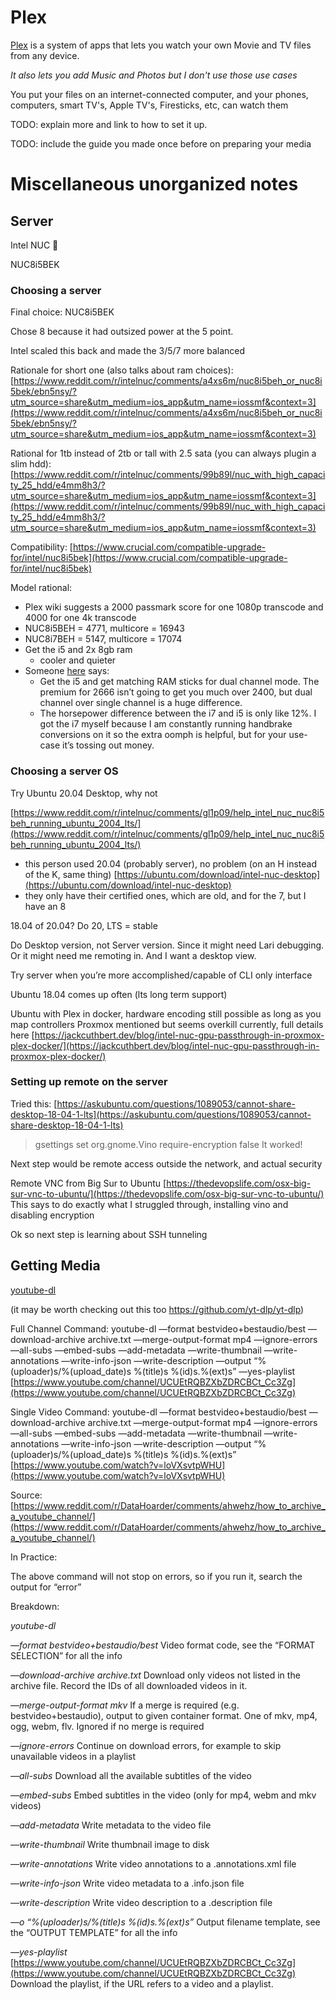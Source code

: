 # Plex

[Plex](https://www.plex.tv/) is a system of apps that lets you watch your own Movie and TV files from any device.

_It also lets you add Music and Photos but I don't use those use cases_

You put your files on an internet-connected computer, and your phones, computers, smart TV's, Apple TV's, Firesticks, etc, can watch them

TODO: explain more and link to how to set it up.

TODO: include the guide you made once before on preparing your media


# Miscellaneous unorganized notes

## Server

Intel NUC 📡


NUC8i5BEK


### Choosing a server

Final choice: NUC8i5BEK


Chose 8 because it had outsized power at the 5 point.

Intel scaled this back and made the 3/5/7 more balanced

Rationale for short one (also talks about ram choices): [https://www.reddit.com/r/intelnuc/comments/a4xs6m/nuc8i5beh_or_nuc8i5bek/ebn5nsy/?utm_source=share&utm_medium=ios_app&utm_name=iossmf&context=3](https://www.reddit.com/r/intelnuc/comments/a4xs6m/nuc8i5beh_or_nuc8i5bek/ebn5nsy/?utm_source=share&utm_medium=ios_app&utm_name=iossmf&context=3) 

Rational for 1tb instead of 2tb or tall with 2.5 sata (you can always plugin a slim hdd):  [https://www.reddit.com/r/intelnuc/comments/99b89l/nuc_with_high_capacity_25_hdd/e4mm8h3/?utm_source=share&utm_medium=ios_app&utm_name=iossmf&context=3](https://www.reddit.com/r/intelnuc/comments/99b89l/nuc_with_high_capacity_25_hdd/e4mm8h3/?utm_source=share&utm_medium=ios_app&utm_name=iossmf&context=3) 

Compatibility:  [https://www.crucial.com/compatible-upgrade-for/intel/nuc8i5bek](https://www.crucial.com/compatible-upgrade-for/intel/nuc8i5bek) 

Model rational:

* Plex wiki suggests a 2000 passmark score for one 1080p transcode and 4000 for one 4k transcode
* NUC8i5BEH = 4771, multicore = 16943
* NUC8i7BEH = 5147, multicore = 17074
* Get the i5 and 2x 8gb ram
	* cooler and quieter
* Someone  [here](https://www.reddit.com/r/intelnuc/comments/ashcv9/debating_between_nuc8i7beh_nuc8i5beh/)  says: 
	* Get the i5 and get matching RAM sticks for dual channel mode. The premium for 2666 isn’t going to get you much over 2400, but dual channel over single channel is a huge difference.
	* The horsepower difference between the i7 and i5 is only like 12%. I got the i7 myself because I am constantly running handbrake conversions on it so the extra oomph is helpful, but for your use-case it’s tossing out money.



### Choosing a server OS

Try Ubuntu 20.04 Desktop, why not

 [https://www.reddit.com/r/intelnuc/comments/gl1p09/help_intel_nuc_nuc8i5beh_running_ubuntu_2004_lts/](https://www.reddit.com/r/intelnuc/comments/gl1p09/help_intel_nuc_nuc8i5beh_running_ubuntu_2004_lts/) 

* this person used 20.04 (probably server), no problem (on an H instead of the K, same thing) [https://ubuntu.com/download/intel-nuc-desktop](https://ubuntu.com/download/intel-nuc-desktop) 
* they only have their certified ones, which are old, and for the 7, but I have an 8

18.04 of 20.04? Do 20, LTS = stable

Do Desktop version, not Server version. Since it might need Lari debugging. Or it might need me remoting in. And I want a desktop view.

Try server when you’re more accomplished/capable of CLI only interface



Ubuntu 18.04 comes up often (lts long term support)

Ubuntu with Plex in docker, hardware encoding still possible as long as you map controllers
Proxmox mentioned but seems overkill currently, full details here  [https://jackcuthbert.dev/blog/intel-nuc-gpu-passthrough-in-proxmox-plex-docker/](https://jackcuthbert.dev/blog/intel-nuc-gpu-passthrough-in-proxmox-plex-docker/) 


### Setting up remote on the server

Tried this:
 [https://askubuntu.com/questions/1089053/cannot-share-desktop-18-04-1-lts](https://askubuntu.com/questions/1089053/cannot-share-desktop-18-04-1-lts) 
> gsettings set org.gnome.Vino require-encryption false
It worked!

Next step would be remote access outside the network, and actual security




Remote VNC from Big Sur to Ubuntu  [https://thedevopslife.com/osx-big-sur-vnc-to-ubuntu/](https://thedevopslife.com/osx-big-sur-vnc-to-ubuntu/) 
This says to do exactly what I struggled through, installing vino and disabling encryption


Ok so next step is learning about SSH tunneling






## Getting Media


[youtube-dl](https://github.com/ytdl-org/youtube-dl)

(it may be worth checking out this too https://github.com/yt-dlp/yt-dlp)

Full Channel Command:
youtube-dl —format bestvideo+bestaudio/best —download-archive archive.txt —merge-output-format mp4 —ignore-errors —all-subs —embed-subs —add-metadata —write-thumbnail —write-annotations —write-info-json  —write-description —output “%(uploader)s/%(upload_date)s %(title)s %(id)s.%(ext)s” —yes-playlist  [https://www.youtube.com/channel/UCUEtRQBZXbZDRCBCt_Cc3Zg](https://www.youtube.com/channel/UCUEtRQBZXbZDRCBCt_Cc3Zg) 

Single Video Command:
youtube-dl —format bestvideo+bestaudio/best —download-archive archive.txt —merge-output-format mp4 —ignore-errors —all-subs —embed-subs —add-metadata —write-thumbnail —write-annotations —write-info-json  —write-description —output “%(uploader)s/%(upload_date)s %(title)s %(id)s.%(ext)s”  [https://www.youtube.com/watch?v=loVXsvtpWHU](https://www.youtube.com/watch?v=loVXsvtpWHU) 





Source:  [https://www.reddit.com/r/DataHoarder/comments/ahwehz/how_to_archive_a_youtube_channel/](https://www.reddit.com/r/DataHoarder/comments/ahwehz/how_to_archive_a_youtube_channel/) 


In Practice:

The above command will not stop on errors, so if you run it, search the output for “error”


Breakdown:

*youtube-dl*

*—format bestvideo+bestaudio/best*
Video format code, see the “FORMAT SELECTION” for all the info

*—download-archive archive.txt*
Download only videos not listed in the archive file. Record the IDs of all downloaded videos in it.

*—merge-output-format mkv*
 If a merge is required (e.g. bestvideo+bestaudio), output to given container format. One of mkv, mp4, ogg, webm, flv. Ignored if no merge is required

*—ignore-errors*
Continue on download errors, for example to skip unavailable videos in a playlist

*—all-subs*
Download all the available subtitles of the  video

*—embed-subs*
Embed subtitles in the video (only for mp4, webm and mkv videos)

*—add-metadata*
Write metadata to the video file

*—write-thumbnail*
Write thumbnail image to disk

*—write-annotations*
Write video annotations to a .annotations.xml file

*—write-info-json*
Write video metadata to a .info.json file

*—write-description*
Write video description to a .description file

*—o “%(uploader)s/%(title)s %(id)s.%(ext)s”*
Output filename template, see the “OUTPUT TEMPLATE” for all the info

*—yes-playlist* [https://www.youtube.com/channel/UCUEtRQBZXbZDRCBCt_Cc3Zg](https://www.youtube.com/channel/UCUEtRQBZXbZDRCBCt_Cc3Zg) 
Download the playlist, if the URL refers to a video and a playlist.
